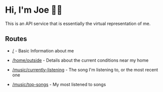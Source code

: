 # Hi, I'm Joe 👋🏻

This is an API service that is essentially the virtual representation of me.

## Routes

- [/](http://api.joehenson.co.uk/) - Basic Information about me

- [/home/outside](http://api.joehenson.co.uk/home/outside) - Details about the current conditions near my home

- [/music/currently-listening](http://api.joehenson.co.uk/music/currently-listening) - The song I'm listening to, or the most recent one
- [/music/top-songs](http://api.joehenson.co.uk/music/top-songs) - My most listened to songs

